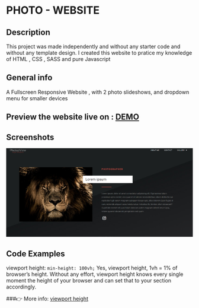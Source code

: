 

# PHOTO - WEBSITE 

## Description 

This project was made independently and without any starter code and without any template design.
I created this website to pratice my knowledge of HTML , CSS , SASS and pure Javascript 

## General info
A Fullscreen Responsive Website , with 2 photo slideshows, and dropdown menu for smaller devices




## Preview the website live on : [DEMO]( https://carolinafledgling.github.io/photo-website/.)

## Screenshots
![](zdjecia/readme.jpg)

## Code Examples

viewport height:  `min-height: 100vh;`  Yes, viewport height, 1vh = 1% of browser’s height.
Without any effort, viewport height knows every single moment the height of your browser and can set that to your section accordingly.

###👉 More info: [viewport height](https://css-tricks.com/fun-viewport-units/)










